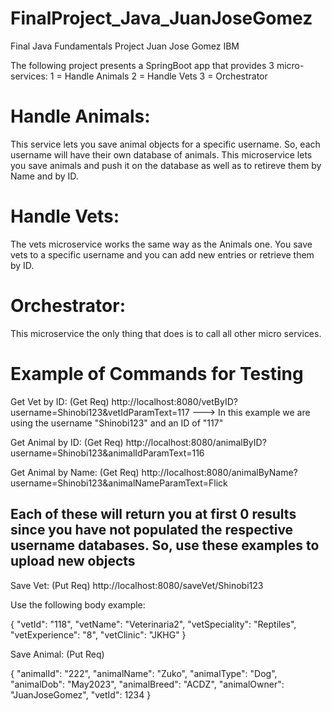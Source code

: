 # FinalProject_Java_JuanJoseGomez
Final Java Fundamentals Project Juan Jose Gomez IBM

The following project presents a SpringBoot app that provides 3 micro-services:
      1 = Handle Animals
      2 = Handle Vets
      3 = Orchestrator

# Handle Animals:
This service lets you save animal objects for a specific username. So, each username will have their own database of animals. This microservice lets you save animals and push it on the database as well as to retireve them by Name and by ID. 

# Handle Vets:
The vets microservice works the same way as the Animals one. You save vets to a specific username and you can add new entries or retrieve them by ID.

# Orchestrator:
This microservice the only thing that does is to call all other micro services.

# Example of Commands for Testing
Get Vet by ID: (Get Req)
http://localhost:8080/vetByID?username=Shinobi123&vetIdParamText=117 ---> In this example we are using the username "Shinobi123" and an ID of "117"

Get Animal by ID: (Get Req)
http://localhost:8080/animalByID?username=Shinobi123&animalIdParamText=116

Get Animal by Name: (Get Req)
http://localhost:8080/animalByName?username=Shinobi123&animalNameParamText=Flick

## Each of these will return you at first 0 results since you have not populated the respective username databases. So, use these examples to upload new objects

Save Vet: (Put Req)
http://localhost:8080/saveVet/Shinobi123

Use the following body example:

{
    "vetId": "118",
    "vetName": "Veterinaria2",
    "vetSpeciality": "Reptiles",
    "vetExperience": "8",
    "vetClinic": "JKHG"
}

Save Animal: (Put Req)

{
    "animalId": "222",
    "animalName": "Zuko",
    "animalType": "Dog",
    "animalDob": "May2023",
    "animalBreed": "ACDZ",
    "animalOwner": "JuanJoseGomez",
    "vetId": 1234
}

